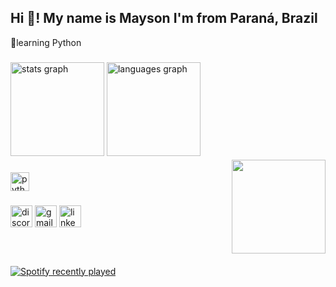 <h2 align="left">Hi 👋! My name is Mayson I'm from Paraná, Brazil </h2>
🌱learning Python

###

<div align="left">
  <img src="https://github-readme-stats.vercel.app/api?username=AsNodts&hide_title=false&hide_rank=false&show_icons=true&include_all_commits=true&count_private=true&disable_animations=false&theme=dracula&locale=en&hide_border=false" height="150" alt="stats graph"  />
  <img src="https://github-readme-stats.vercel.app/api/top-langs?username=AsNodts&locale=en&hide_title=false&layout=compact&card_width=320&langs_count=5&theme=dracula&hide_border=false" height="150" alt="languages graph"  />
</div>

###

<img align="right" height="150" src="https://i.giphy.com/media/v1.Y2lkPTc5MGI3NjExbmhtNXlqM3YyZnZqcTJzZ284eTFuMXByMDF2eml5emtlYnhnd2NkZCZlcD12MV9pbnRlcm5hbF9naWZfYnlfaWQmY3Q9Zw/pynZagVcYxVUk/giphy.gif" style="position: relative; top: -20px;" />


###

<div align="left">
  
  <img src="https://cdn.jsdelivr.net/gh/devicons/devicon/icons/python/python-original.svg" height="30" alt="python logo"  />
</div>

###

<div align="left">
  <img src="https://img.shields.io/static/v1?message=Discord&logo=discord&label=&color=7289DA&logoColor=white&labelColor=&style=for-the-badge" height="35" alt="discord logo"  />
  <img src="https://img.shields.io/static/v1?message=Gmail&logo=gmail&label=&color=D14836&logoColor=white&labelColor=&style=for-the-badge" height="35" alt="gmail logo"  />
  <img src="https://img.shields.io/static/v1?message=LinkedIn&logo=linkedin&label=&color=0077B5&logoColor=white&labelColor=&style=for-the-badge" height="35" alt="linkedin logo"  />
</div>

###

<br clear="both">

<div align="left">
    <a href="https://open.spotify.com/user/Mayson Eduardo">
        <img src="https://spotify-recently-played-readme.vercel.app/api?user=12152327015&count=5" alt="Spotify recently played" />
    </a>
</div>

###
